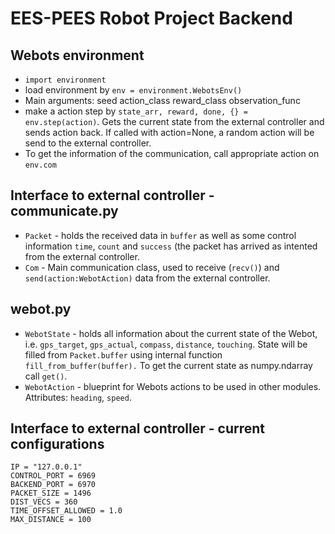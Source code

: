 # EES-PEES Robot Project Backend    
## Webots environment
* `import environment`
* load environment by `env = environment.WebotsEnv()`
* Main arguments:
    seed
    action_class
    reward_class
    observation_func
* make a action step by `state_arr, reward, done, {} = env.step(action)`. Gets the current state from the external controller and sends action back. If called with action=None, a random action will be send to the external controller.
* To get the information of the communication, call appropriate action on `env.com`

## Interface to external controller - communicate.py
* `Packet` - holds the received data in `buffer` as well as some control information `time`, `count` and `success` (the packet has arrived as intented from the external controller.
* `Com` - Main communication class, used to receive (`recv()`) and `send(action:WebotAction)` data from the external controller.

## webot.py
* `WebotState` - holds all information about the current state of the Webot, i.e. `gps_target`, `gps_actual`, `compass`, `distance`, `touching`. State will be filled from `Packet.buffer` using internal function `fill_from_buffer(buffer).` To get the current state as numpy.ndarray call `get()`.
* `WebotAction` - blueprint for Webots actions to be used in other modules. Attributes: `heading`, `speed`.


<!-- ## Fake environment - environment.py
* `import environment`
* There are currenty 3 fake environments available: `FakeEnvironmentMini` (Gridsize: 10x10), `FakeEnvironmentMedium` (50x50) and `FakeEnvironmentLarge` (100x100). To import them use for example: `env = environment.FakeEnvironmentMedium()`.
* Each environment takes *optional* 2 arguments: (1) `num_of_sensors` - in how many evenly spaces directions should the lidar return values, should be a multiple of 4 and (2) `obstacles_each` - how many random obstacles should be placed horizontally AND vertically. Maze could be unsolvable. **The possible directions the roboter can take always equals `num_of_sensors`**.
* To **plot** the current environment with obstacles, target and robotor call `env.render()`.
* The next **step** is performed via `env.step(action)`. The argument `action` must be of the form (`orientation_id`, `step_len`). `orientation_id` describes the direction the roboter should take. (e.g for `num_of_sensors=4`, 0:E, 1:S, 2:W, 3:N. For`num_of_sensors=8` it becomes 0:E, 1:SE, 2:S ,..., 6:N, 7:NE). `step_len` describes roughly how many steps of the grid to take. The `step()` function returns `state, reward, done, {}` as in openai Gym. `state` is a numpy array with `[pos[0], pos[1], target[0], target[1], distance0, distance1, .. distanceN-1]`. -->

## Interface to external controller - current configurations
    IP = "127.0.0.1"
    CONTROL_PORT = 6969
    BACKEND_PORT = 6970
    PACKET_SIZE = 1496
    DIST_VECS = 360
    TIME_OFFSET_ALLOWED = 1.0
    MAX_DISTANCE = 100
